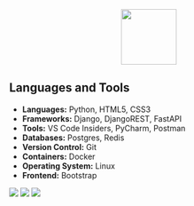 <div id="header" align="center">
  <img src="https://media.giphy.com/media/M9gbBd9nbDrOTu1Mqx/giphy.gif" width="100"/>
</div>

## Languages and Tools
- **Languages:** Python, HTML5, CSS3
- **Frameworks:** Django, DjangoREST, FastAPI
- **Tools:** VS Code Insiders, PyCharm, Postman
- **Databases:** Postgres, Redis
- **Version Control:** Git
- **Containers:** Docker
- **Operating System:** Linux
- **Frontend:** Bootstrap

![](http://github-profile-summary-cards.vercel.app/api/cards/profile-details?username=denimani&theme=github_dark)
![](http://github-profile-summary-cards.vercel.app/api/cards/repos-per-language?username=denimani&theme=github_dark)       ![](http://github-profile-summary-cards.vercel.app/api/cards/most-commit-language?username=denimani&theme=github_dark)
